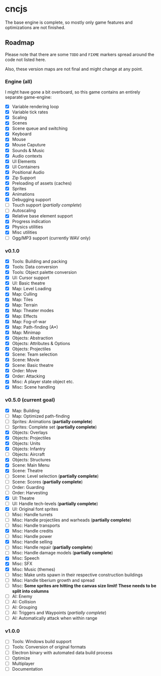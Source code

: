 # cncjs

The base engine is complete, so mostly only game features and optimizations are not finished.

## Roadmap

Please note that there are some `TODO` and `FIXME` markers spread around the code not listed here.

Also, these version maps are not final and might change at any point.

### Engine (all)

I might have gone a bit overboard, so this game contains an entirely separate game-engine:

* [x] Variable rendering loop
* [x] Variable tick rates
* [x] Scaling
* [x] Scenes
* [x] Scene queue and switching
* [x] Keyboard
* [x] Mouse
* [x] Mouse Caputure
* [x] Sounds & Music
* [x] Audio contexts
* [x] UI Elements
* [x] UI Containers
* [x] Positional Audio
* [x] Zip Support
* [x] Preloading of assets (caches)
* [x] Sprites
* [x] Animations
* [x] Debugging support
* [ ] Touch support (*partially complete*)
* [ ] Autoscaling
* [x] Relative base element support
* [x] Progress indication
* [x] Physics utilities
* [x] Misc utilities
* [ ] Ogg/MP3 support (currently WAV only)

### v0.1.0

* [x] Tools: Building and packing
* [x] Tools: Data conversion
* [x] Tools: Object palette conversion
* [x] UI: Cursor support
* [x] UI: Basic theatre
* [x] Map: Level Loading
* [x] Map: Culling
* [x] Map: Tiles
* [x] Map: Terrain
* [x] Map: Theater modes
* [x] Map: Effects
* [x] Map: Fog-of-war
* [x] Map: Path-finding (A*)
* [x] Map: Minimap
* [x] Objects: Abstraction
* [x] Objects: Attributes & Options
* [x] Objects: Projectiles
* [x] Scene: Team selection
* [x] Scene: Movie
* [x] Scene: Basic theatre
* [x] Order: Move
* [x] Order: Attacking
* [x] Misc: A player state object etc.
* [x] Misc: Scene handling

### v0.5.0 (current goal)

* [x] Map: Building
* [ ] Map: Optimized path-finding
* [ ] Sprites: Animations (**partially complete**)
* [ ] Sprites: Complete set (**partially complete**)
* [x] Objects: Overlays
* [x] Objects: Projectiles
* [x] Objects: Units
* [x] Objects: Infantry
* [ ] Objects: Aircraft
* [x] Objects: Structures
* [x] Scene: Main Menu
* [x] Scene: Theatre
* [ ] Scene: Level selection (**partially complete**)
* [ ] Scene: Scores (**partially complete**)
* [ ] Order: Guarding
* [ ] Order: Harvesting
* [x] UI: Theatre
* [ ] UI: Handle tech-levels (**partially complete**)
* [x] UI: Original font sprites
* [ ] Misc: Handle turrets
* [ ] Misc: Handle projectiles and warheads (**partially complete**)
* [ ] Misc: Handle transports
* [x] Misc: Handle credits
* [ ] Misc: Handle power
* [x] Misc: Handle selling
* [ ] Misc: Handle repair (**partially complete**)
* [ ] Misc: Handle damage models (**partially complete**)
* [x] Misc: Speech
* [x] Misc: SFX
* [x] Misc: Music (themes)
* [ ] Misc: Make units spawn in their respective construction buildings
* [ ] Misc: Handle tiberium growth and spread
* [ ] Misc: **Some sprites are hitting the canvas size limit! These needs to be split into columns**
* [ ] AI: Enemy
* [ ] AI: Collision
* [ ] AI: Grouping
* [ ] AI: Triggers and Waypoints (*partially complete*)
* [ ] AI: Automatically attack when within range

### v1.0.0

* [ ] Tools: Windows build support
* [ ] Tools: Conversion of original formats
* [ ] Electron binary with automated data build process
* [ ] Optimize
* [ ] Multiplayer
* [ ] Documentation
